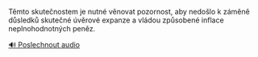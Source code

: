 
Těmto skutečnostem je nutné věnovat pozornost, aby nedošlo k záměně důsledků skutečné úvěrové expanze a vládou způsobené inflace neplnohodnotných peněz.

[🔊 Poslechnout audio](/data/7-paragraphs/audio/chapter_103/para_008-Tmto-skutenostem-je-nutn-vnovat-pozornost-aby.mp3)
